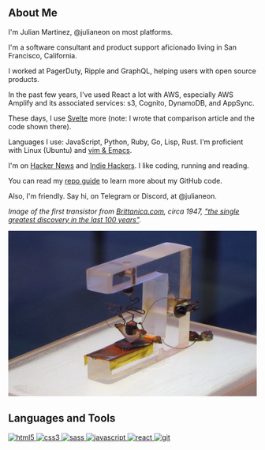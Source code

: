 ## About Me

I'm Julian Martinez, @julianeon on most platforms.

I'm a software consultant and product support aficionado living in San Francisco, California.

I worked at PagerDuty, Ripple and GraphQL, helping users with open source products.

In the past few years, I've used React a lot with AWS, especially AWS Amplify and its associated services: s3, Cognito, DynamoDB, and AppSync. 

These days, I use [Svelte](https://javascriptpage.com/react-svelte-pitch-deck-app-comparison) more (note: I wrote that comparison article and the code shown there). 

Languages I use: JavaScript, Python, Ruby, Go, Lisp, Rust. I'm proficient with Linux (Ubuntu) and [vim & Emacs](https://medium.com/@julianmartinez/vim-vs-emacs-how-to-think-about-them-and-choose-your-editor-403456467456).

I'm on [Hacker News](https://news.ycombinator.com/) and [Indie Hackers](https://indiehackers.com). I like coding, running and reading.

You can read my [repo guide](repo_guide.md) to learn more about my GitHub code.

Also, I'm friendly. Say hi, on Telegram or Discord, at @julianeon.

_Image of the first transistor from [Brittanica.com](https://www.britannica.com/technology/transistor/Innovation-at-Bell-Labs), circa 1947, ["the single greatest discovery in the last 100 years"](https://www.extremetech.com/extreme/175004-the-genesis-of-the-transistor-the-single-greatest-discovery-in-the-last-100-years)._

![the first transistor](transistor.png)



<h2 align="left">Languages and Tools</h2>
<p align="left">
<a href="https://www.w3.org/html/" target="_blank"> <img src="https://img.shields.io/badge/HTML5-E34F26?style=for-the-badge&logo=html5&logoColor=white" alt="html5" /> </a>
<a href="https://www.w3schools.com/css/" target="_blank"> <img src="https://img.shields.io/badge/CSS3-1572B6?style=for-the-badge&logo=css3&logoColor=white" alt="css3" /> </a>
<a href="https://sass-lang.com" target="_blank"> <img src="https://img.shields.io/badge/Sass-CC6699?style=for-the-badge&logo=sass&logoColor=white" alt="sass" /> </a>
<a href="https://developer.mozilla.org/en-US/docs/Web/JavaScript" target="_blank"> <img src="https://img.shields.io/badge/JavaScript-323330?style=for-the-badge&logo=javascript&logoColor=F7DF1Eg" alt="javascript" </a>
<a href="https://reactjs.org/" target="_blank"> <img src="https://img.shields.io/badge/react-%2320232a.svg?style=for-the-badge&logo=react&logoColor=%2361DAFB" alt="react" </a>
<a href="https://git-scm.com/" target="_blank"> <img src="https://img.shields.io/badge/Git-F05032?style=for-the-badge&logo=git&logoColor=white" alt="git" </a>
